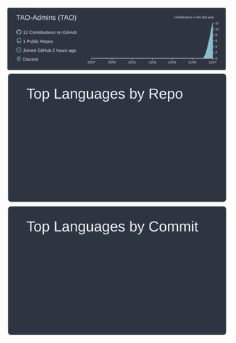 [![](https://raw.githubusercontent.com/TAO-Admins/TAO-Admins/master/profile-summary-card-output/nord_dark/0-profile-details.svg)](https://github.com/vn7n24fzkq/github-profile-summary-cards)
[![](https://raw.githubusercontent.com/TAO-Admins/TAO-Admins/master/profile-summary-card-output/nord_dark/1-repos-per-language.svg)](https://github.com/vn7n24fzkq/github-profile-summary-cards)
[![](https://raw.githubusercontent.com/TAO-Admins/TAO-Admins/master/profile-summary-card-output/nord_dark/2-most-commit-language.svg)](https://github.com/vn7n24fzkq/github-profile-summary-cards)
